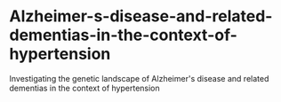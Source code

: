 # Alzheimer-s-disease-and-related-dementias-in-the-context-of-hypertension
Investigating the genetic landscape of Alzheimer's disease and related dementias in the context of hypertension
